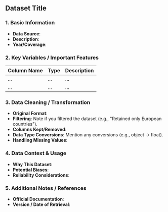 ## Dataset Title

### 1. Basic Information
- **Data Source**: 
- **Description**: 
- **Year/Coverage**: 

### 2. Key Variables / Important Features

| **Column Name** | **Type** | **Description** |
|-----------------|----------|-----------------|
| ...             | ...      | ...             |
| ...             | ...      | ...             |

### 3. Data Cleaning / Transformation
- **Original Format**: 
- **Filtering**: Note if you filtered the dataset (e.g., "Retained only European countries").
- **Columns Kept/Removed**: 
- **Data Type Conversions**: Mention any conversions (e.g., object → float).
- **Handling Missing Values**: 

### 4. Data Context & Usage
- **Why This Dataset**: 
- **Potential Biases**: 
- **Reliability Considerations**: 

### 5. Additional Notes / References
- **Official Documentation**: 
- **Version / Date of Retrieval**: 